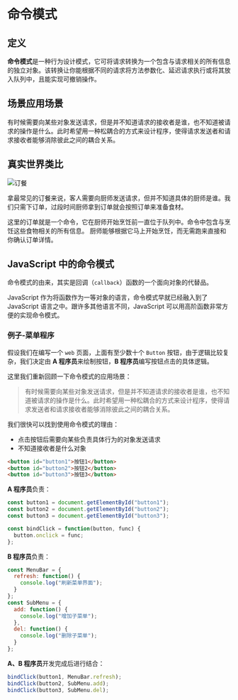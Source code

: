 # 命令模式

## 定义

**命令模式**是一种行为设计模式，它可将请求转换为一个包含与请求相关的所有信息的独立对象。该转换让你能根据不同的请求将方法参数化、延迟请求执行或将其放入队列中，且能实现可撤销操作。

## 场景应用场景

有时候需要向某些对象发送请求，但是并不知道请求的接收者是谁，也不知道被请求的操作是什么。此时希望用一种松耦合的方式来设计程序，使得请求发送者和请求接收者能够消除彼此之间的耦合关系。

## 真实世界类比

![订餐](https://refactoringguru.cn/images/patterns/content/command/command-comic-1-2x.png)

拿最常见的订餐来说，客人需要向厨师发送请求，但并不知道具体的厨师是谁。我们只需下订单，过段时间厨师拿到订单就会按照订单来准备食材。

这里的订单就是一个命令，它在厨师开始烹饪前一直位于队列中。命令中包含与烹饪这些食物相关的所有信息。 厨师能够根据它马上开始烹饪，而无需跑来直接和你确认订单详情。

## JavaScript 中的命令模式

命令模式的由来，其实是回调（`callback`）函数的一个面向对象的代替品。

JavaScript 作为将函数作为一等对象的语言，命令模式早就已经融入到了 JavaScript 语言之中。跟许多其他语言不同，JavaScript 可以用高阶函数非常方便的实现命令模式。

### 例子-菜单程序

假设我们在编写一个 `web` 页面，上面有至少数十个 `Button` 按钮，由于逻辑比较复杂，我们决定由 **A 程序员**来绘制按钮，**B 程序员**编写按钮点击的具体逻辑。

这里我们重新回顾一下命令模式的应用场景：

> 有时候需要向某些对象发送请求，但是并不知道请求的接收者是谁，也不知道被请求的操作是什么。此时希望用一种松耦合的方式来设计程序，使得请求发送者和请求接收者能够消除彼此之间的耦合关系。

我们很快可以找到使用命令模式的理由：

- 点击按钮后需要向某些负责具体行为的对象发送请求
- 不知道接收者是什么对象

```html
<button id="button1">按钮1</button>
<button id="button2">按钮2</button>
<button id="button3">按钮3</button>
```

**A 程序员**负责：

```js
const button1 = document.getElementById("button1");
const button2 = document.getElementById("button2");
const button3 = document.getElementById("button3");

const bindClick = function(button, func) {
  button.onclick = func;
};
```

**B 程序员**负责：

```js
const MenuBar = {
  refresh: function() {
    console.log("刷新菜单界面");
  }
};
const SubMenu = {
  add: function() {
    console.log("增加子菜单");
  },
  del: function() {
    console.log("删除子菜单");
  }
};
```

**A、B 程序员**开发完成后进行结合：

```js
bindClick(button1, MenuBar.refresh);
bindClick(button2, SubMenu.add);
bindClick(button3, SubMenu.del);
```
